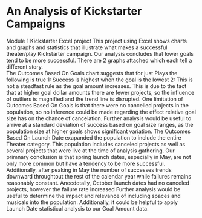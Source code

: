 # An Analysis of Kickstarter Campaigns
Module 1 Kickstarter Excel project
This project using Excel shows charts and graphs and statistics that illustrate what makes a successful theater/play Kickstarter campaign.
Our analysis concludes that lower goals tend to be more successful.
There are 2 graphs attached which each tell a different story.  
The Outcomes Based On Goals chart suggests that for just Plays the following is true
1: Success is highest when the goal is the lowest
2: This is not a steadfast rule as the goal amount increases.  This is due to the fact that at higher goal dollar amounts there are fewer projects, so the influence of outliers is magnified and the trend line is disrupted.
One limitation of Outcomes Based On Goals is that there were no cancelled projects in the population, so no inference could be made regarding the effect relative goal size has on the chance of cancelation.
Further analysis would be useful to arrive at a standard deviation of success based on goal size ranges, as the population size at higher goals shows significant variation.
The Outcomes Based On Launch Date exapanded the population to include the entire Theater category.
This population includes canceled projects as well as several projects that were live at the time of analysis gathering.
Our primnary conclusion is that spring launch dates, especially in May,  are not only more common but have a tendency to be more successful.  Additionally, after peaking in May the number of successes trends downward throughtout the rest of the calendar year while failures remains reasonably constant.
Anecdotally, October launch dates had no canceled projects, however the failure rate increased
Further analysis would be useful to determine the impact and relevance of including spaces and musicals into the population.
Additionally, it could be helpful to apply Launch Date statistical analysis to our Goal Amount data.
